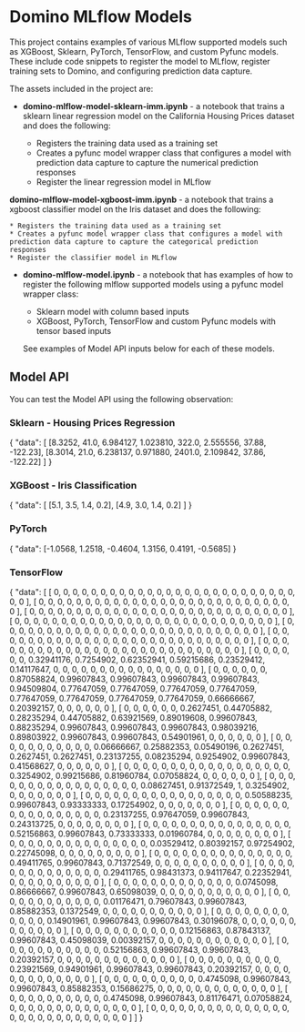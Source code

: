 # Domino MLflow Models

This project contains examples of various MLflow supported models such as XGBoost, Sklearn, PyTorch, TensorFlow, and custom Pyfunc models. These include code snippets to register the model to MLflow, register training sets to Domino, and configuring prediction data capture.

The assets included in the project are:

* **domino-mlflow-model-sklearn-imm.ipynb** - a notebook that trains a sklearn linear regression model on the California Housing Prices dataset and does the following:

    * Registers the training data used as a training set
    * Creates a pyfunc model wrapper class that configures a model with prediction data capture to capture the numerical prediction responses
    * Register the linear regression model in MLflow

**domino-mlflow-model-xgboost-imm.ipynb** - a notebook that trains a xgboost classifier model on the Iris dataset and does the following:

    * Registers the training data used as a training set
    * Creates a pyfunc model wrapper class that configures a model with prediction data capture to capture the categorical prediction responses
    * Register the classifier model in MLflow
    
* **domino-mlflow-model.ipynb** - a notebook that has examples of how to register the following mlflow supported models using a pyfunc model wrapper class:
    
    * Sklearn model with column based inputs 
    * XGBoost, PyTorch, TensorFlow and custom Pyfunc models with tensor based inputs
  
  See examples of Model API inputs below for each of these models. 

## Model API

You can test the Model API using the following observation:

### Sklearn - Housing Prices Regression 

{
  "data": [
    [8.3252, 41.0, 6.984127, 1.023810, 322.0, 2.555556, 37.88, -122.23],
    [8.3014, 21.0, 6.238137, 0.971880, 2401.0, 2.109842, 37.86, -122.22]
  ]
}

### XGBoost - Iris Classification 

{
  "data": [
    [5.1, 3.5, 1.4, 0.2],
    [4.9, 3.0, 1.4, 0.2]
  ]
}

### PyTorch 

{
  "data": [-1.0568,  1.2518, -0.4604,  1.3156,  0.4191, -0.5685]
}

### TensorFlow 

{
  "data": [
   [
      0,
      0,
      0,
      0,
      0,
      0,
      0,
      0,
      0,
      0,
      0,
      0,
      0,
      0,
      0,
      0,
      0,
      0,
      0,
      0,
      0,
      0,
      0,
      0,
      0,
      0,
      0,
      0
   ],
   [
      0,
      0,
      0,
      0,
      0,
      0,
      0,
      0,
      0,
      0,
      0,
      0,
      0,
      0,
      0,
      0,
      0,
      0,
      0,
      0,
      0,
      0,
      0,
      0,
      0,
      0,
      0,
      0
   ],
   [
      0,
      0,
      0,
      0,
      0,
      0,
      0,
      0,
      0,
      0,
      0,
      0,
      0,
      0,
      0,
      0,
      0,
      0,
      0,
      0,
      0,
      0,
      0,
      0,
      0,
      0,
      0,
      0
   ],
   [
      0,
      0,
      0,
      0,
      0,
      0,
      0,
      0,
      0,
      0,
      0,
      0,
      0,
      0,
      0,
      0,
      0,
      0,
      0,
      0,
      0,
      0,
      0,
      0,
      0,
      0,
      0,
      0
   ],
   [
      0,
      0,
      0,
      0,
      0,
      0,
      0,
      0,
      0,
      0,
      0,
      0,
      0,
      0,
      0,
      0,
      0,
      0,
      0,
      0,
      0,
      0,
      0,
      0,
      0,
      0,
      0,
      0
   ],
   [
      0,
      0,
      0,
      0,
      0,
      0,
      0,
      0,
      0,
      0,
      0,
      0,
      0,
      0,
      0,
      0,
      0,
      0,
      0,
      0,
      0,
      0,
      0,
      0,
      0,
      0,
      0,
      0
   ],
   [
      0,
      0,
      0,
      0,
      0,
      0,
      0,
      0,
      0,
      0,
      0,
      0,
      0,
      0,
      0,
      0,
      0,
      0,
      0,
      0,
      0,
      0,
      0,
      0,
      0,
      0,
      0,
      0
   ],
   [
      0,
      0,
      0,
      0,
      0,
      0,
      0.32941176,
      0.7254902,
      0.62352941,
      0.59215686,
      0.23529412,
      0.14117647,
      0,
      0,
      0,
      0,
      0,
      0,
      0,
      0,
      0,
      0,
      0,
      0,
      0,
      0,
      0,
      0
   ],
   [
      0,
      0,
      0,
      0,
      0,
      0,
      0.87058824,
      0.99607843,
      0.99607843,
      0.99607843,
      0.99607843,
      0.94509804,
      0.77647059,
      0.77647059,
      0.77647059,
      0.77647059,
      0.77647059,
      0.77647059,
      0.77647059,
      0.77647059,
      0.66666667,
      0.20392157,
      0,
      0,
      0,
      0,
      0,
      0
   ],
   [
      0,
      0,
      0,
      0,
      0,
      0,
      0.2627451,
      0.44705882,
      0.28235294,
      0.44705882,
      0.63921569,
      0.89019608,
      0.99607843,
      0.88235294,
      0.99607843,
      0.99607843,
      0.99607843,
      0.98039216,
      0.89803922,
      0.99607843,
      0.99607843,
      0.54901961,
      0,
      0,
      0,
      0,
      0,
      0
   ],
   [
      0,
      0,
      0,
      0,
      0,
      0,
      0,
      0,
      0,
      0,
      0,
      0.06666667,
      0.25882353,
      0.05490196,
      0.2627451,
      0.2627451,
      0.2627451,
      0.23137255,
      0.08235294,
      0.9254902,
      0.99607843,
      0.41568627,
      0,
      0,
      0,
      0,
      0,
      0
   ],
   [
      0,
      0,
      0,
      0,
      0,
      0,
      0,
      0,
      0,
      0,
      0,
      0,
      0,
      0,
      0,
      0,
      0,
      0,
      0.3254902,
      0.99215686,
      0.81960784,
      0.07058824,
      0,
      0,
      0,
      0,
      0,
      0
   ],
   [
      0,
      0,
      0,
      0,
      0,
      0,
      0,
      0,
      0,
      0,
      0,
      0,
      0,
      0,
      0,
      0,
      0,
      0.08627451,
      0.91372549,
      1,
      0.3254902,
      0,
      0,
      0,
      0,
      0,
      0,
      0
   ],
   [
      0,
      0,
      0,
      0,
      0,
      0,
      0,
      0,
      0,
      0,
      0,
      0,
      0,
      0,
      0,
      0,
      0,
      0.50588235,
      0.99607843,
      0.93333333,
      0.17254902,
      0,
      0,
      0,
      0,
      0,
      0,
      0
   ],
   [
      0,
      0,
      0,
      0,
      0,
      0,
      0,
      0,
      0,
      0,
      0,
      0,
      0,
      0,
      0,
      0,
      0.23137255,
      0.97647059,
      0.99607843,
      0.24313725,
      0,
      0,
      0,
      0,
      0,
      0,
      0,
      0
   ],
   [
      0,
      0,
      0,
      0,
      0,
      0,
      0,
      0,
      0,
      0,
      0,
      0,
      0,
      0,
      0,
      0,
      0.52156863,
      0.99607843,
      0.73333333,
      0.01960784,
      0,
      0,
      0,
      0,
      0,
      0,
      0,
      0
   ],
   [
      0,
      0,
      0,
      0,
      0,
      0,
      0,
      0,
      0,
      0,
      0,
      0,
      0,
      0,
      0,
      0.03529412,
      0.80392157,
      0.97254902,
      0.22745098,
      0,
      0,
      0,
      0,
      0,
      0,
      0,
      0,
      0
   ],
   [
      0,
      0,
      0,
      0,
      0,
      0,
      0,
      0,
      0,
      0,
      0,
      0,
      0,
      0,
      0,
      0.49411765,
      0.99607843,
      0.71372549,
      0,
      0,
      0,
      0,
      0,
      0,
      0,
      0,
      0,
      0
   ],
   [
      0,
      0,
      0,
      0,
      0,
      0,
      0,
      0,
      0,
      0,
      0,
      0,
      0,
      0,
      0.29411765,
      0.98431373,
      0.94117647,
      0.22352941,
      0,
      0,
      0,
      0,
      0,
      0,
      0,
      0,
      0,
      0
   ],
   [
      0,
      0,
      0,
      0,
      0,
      0,
      0,
      0,
      0,
      0,
      0,
      0,
      0,
      0.0745098,
      0.86666667,
      0.99607843,
      0.65098039,
      0,
      0,
      0,
      0,
      0,
      0,
      0,
      0,
      0,
      0,
      0
   ],
   [
      0,
      0,
      0,
      0,
      0,
      0,
      0,
      0,
      0,
      0,
      0,
      0,
      0.01176471,
      0.79607843,
      0.99607843,
      0.85882353,
      0.1372549,
      0,
      0,
      0,
      0,
      0,
      0,
      0,
      0,
      0,
      0,
      0
   ],
   [
      0,
      0,
      0,
      0,
      0,
      0,
      0,
      0,
      0,
      0,
      0,
      0,
      0.14901961,
      0.99607843,
      0.99607843,
      0.30196078,
      0,
      0,
      0,
      0,
      0,
      0,
      0,
      0,
      0,
      0,
      0,
      0
   ],
   [
      0,
      0,
      0,
      0,
      0,
      0,
      0,
      0,
      0,
      0,
      0,
      0.12156863,
      0.87843137,
      0.99607843,
      0.45098039,
      0.00392157,
      0,
      0,
      0,
      0,
      0,
      0,
      0,
      0,
      0,
      0,
      0,
      0
   ],
   [
      0,
      0,
      0,
      0,
      0,
      0,
      0,
      0,
      0,
      0,
      0,
      0.52156863,
      0.99607843,
      0.99607843,
      0.20392157,
      0,
      0,
      0,
      0,
      0,
      0,
      0,
      0,
      0,
      0,
      0,
      0,
      0
   ],
   [
      0,
      0,
      0,
      0,
      0,
      0,
      0,
      0,
      0,
      0,
      0.23921569,
      0.94901961,
      0.99607843,
      0.99607843,
      0.20392157,
      0,
      0,
      0,
      0,
      0,
      0,
      0,
      0,
      0,
      0,
      0,
      0,
      0
   ],
   [
      0,
      0,
      0,
      0,
      0,
      0,
      0,
      0,
      0,
      0,
      0.4745098,
      0.99607843,
      0.99607843,
      0.85882353,
      0.15686275,
      0,
      0,
      0,
      0,
      0,
      0,
      0,
      0,
      0,
      0,
      0,
      0,
      0
   ],
   [
      0,
      0,
      0,
      0,
      0,
      0,
      0,
      0,
      0,
      0,
      0.4745098,
      0.99607843,
      0.81176471,
      0.07058824,
      0,
      0,
      0,
      0,
      0,
      0,
      0,
      0,
      0,
      0,
      0,
      0,
      0,
      0
   ],
   [
      0,
      0,
      0,
      0,
      0,
      0,
      0,
      0,
      0,
      0,
      0,
      0,
      0,
      0,
      0,
      0,
      0,
      0,
      0,
      0,
      0,
      0,
      0,
      0,
      0,
      0,
      0,
      0
   ]
]
}
